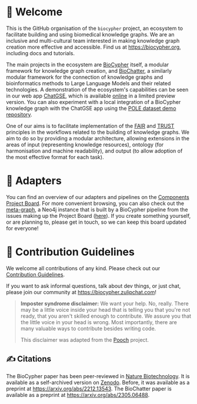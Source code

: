# 👋 Welcome

This is the GitHub organisation of the `biocypher` project, an ecosystem to facilitate building and using biomedical knowledge graphs. We are an inclusive and multi-cultural team interested in making knowledge graph creation more effective and accessible. Find us at https://biocypher.org, including docs and tutorials.

The main projects in the ecosystem are [BioCypher](https://github.com/biocypher/biocypher) itself, a modular framework for knowledge graph creation, and [BioChatter](https://github.com/biocypher/biochatter), a similarly modular framework for the connection of knowledge graphs and bioinformatics methods to Large Language Models and their related technologies. A demonstration of the ecosystem's capabilities can be seen in our web app [ChatGSE](https://github.com/biocypher/chatgse), which is available [online](https://chat.biocypher.org) in a limited preview version. You can also experiment with a local integration of a BioCypher knowledge graph with the ChatGSE app using the [POLE dataset demo repository](https://github.com/biocypher/pole).

One of our aims is to facilitate implementation of the [FAIR](https://www.nature.com/articles/sdata201618) and [TRUST](https://www.nature.com/articles/s41597-020-0486-7) principles in the workflows related to the building of knowledge graphs. We aim to do so by providing a modular architecture, allowing extensions in the areas of input (representing knowledge resources), ontology (for harmonisation and machine readability), and output (to allow adoption of the most effective format for each task).

# 🔌 Adapters 

You can find an overview of our adapters and pipelines on the [Components Project Board](https://github.com/orgs/biocypher/projects/3/views/2). For more convenient browsing, you can also check out the [meta-graph](https://meta.biocypher.org), a Neo4j instance that is built by a BioCypher pipeline from the issues making up the Project Board ([here](https://github.com/biocypher/meta-graph)). If you create something yourself, or are planning to, please get in touch, so we can keep this board updated for everyone! 

# 🌈 Contribution Guidelines

We welcome all contributions of any kind. Please check out our [Contribution Guidelines](https://github.com/biocypher/biocypher/blob/main/CONTRIBUTING.md).

If you want to ask informal questions, talk about dev things, or just chat, please join our community at https://biocypher.zulipchat.com!

> **Imposter syndrome disclaimer:** We want your help. No, really. There may be a little voice inside your head that is telling you that you're not ready, that you aren't skilled enough to contribute. We assure you that the little voice in your head is wrong. Most importantly, there are many valuable ways to contribute besides writing code.
>
> This disclaimer was adapted from the [Pooch](https://github.com/fatiando/pooch) project.

## ✍️ Citations
The BioCypher paper has been peer-reviewed in [Nature Biotechnology](https://www.nature.com/articles/s41587-023-01848-y). It is available as a self-archived version on [Zenodo](https://zenodo.org/records/10320714). Before, it was available as a
preprint at https://arxiv.org/abs/2212.13543. The BioChatter paper is available as a preprint at https://arxiv.org/abs/2305.06488.

<!--

**Here are some ideas to get you started:**

🙋‍♀️ A short introduction - what is your organization all about?
👩‍💻 Useful resources - where can the community find your docs? Is there anything else the community should know?
🍿 Fun facts - what does your team eat for breakfast?
-->

